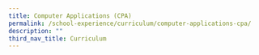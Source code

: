 ```yaml
---
title: Computer Applications (CPA)
permalink: /school-experience/curriculum/computer-applications-cpa/
description: ""
third_nav_title: Curriculum
---
```

